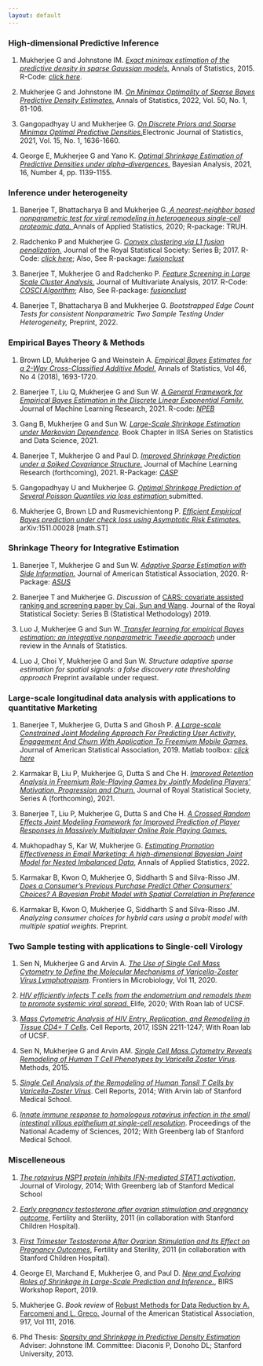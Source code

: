 ```yaml
---
layout: default
---
```


### High-dimensional Predictive Inference

1) Mukherjee G and Johnstone IM. <a href='https://arxiv.org/abs/1211.2071'><em>Exact minimax estimation of the predictive density in sparse Gaussian models.</em></a> Annals of Statistics, 2015. R-Code: <a href='https://gmukherjee.github.io/Software/2014-01-31-pde/'><em>click here</em></a>.


2) Mukherjee G and Johnstone IM. <a href='https://gmukherjee.github.io/pdfs/minimax-prde.pdf'><em>On Minimax Optimality of Sparse Bayes Predictive Density Estimates.</em></a> Annals of Statistics, 2022, Vol. 50, No. 1, 81-106.

3) Gangopadhyay U and Mukherjee G. <a href="https://gmukherjee.github.io/pdfs/EJS1818.pdf"><em>On Discrete Priors and Sparse Minimax Optimal Predictive Densities.</em></a>Electronic Journal of Statistics, 2021, Vol. 15, No. 1, 1636-1660.


4) George E, Mukherjee G and Yano K. <a href="https://gmukherjee.github.io/pdfs/BA1264.pdf"><em>Optimal Shrinkage Estimation of Predictive Densities under alpha–divergences.</em></a> Bayesian Analysis, 2021, 16, Number 4, pp. 1139-1155.

<!---  5) Mukherjee G. <em> Minimax Adaptive Predictive Density Estimation for Non-parametric Regression</em>, Preprint. --->


### Inference under heterogeneity

1) Banerjee T, Bhattacharya B and Mukherjee G.<a href='https://gmukherjee.github.io/pdfs/truh.pdf'> <em>A nearest-neighbor based nonparametric test for viral remodeling in heterogeneous single-cell proteomic data. </em></a> Annals of Applied Statistics, 2020; R-package: TRUH.

2) Radchenko P and Mukherjee G. <a href='https://arxiv.org/pdf/1412.0753.pdf'><em>Convex clustering via L1 fusion penalization.</em></a> Journal of the Royal Statistical Society: Series B; 2017. R-Code: <a href='https://www.dropbox.com/sh/udjapvtjonod1xy/AABkaqWzXkYpQ-oVAp1Pb6X9a?dl=0'><em>click here</em></a>; Also, See R-package: <a href='https://gmukherjee.github.io/Software/2017-09-19-fusionclust/'><em>fusionclust</em></a>

3) Banerjee T, Mukherjee G and Radchenko P. <a href='https://arxiv.org/pdf/1701.02857.pdf'><em>Feature Screening in Large Scale Cluster Analysis.</em></a> Journal of Multivariate Analysis, 2017. R-Code: <a href='https://gmukherjee.github.io/Software/2017-01-10-cosci/'><em>COSCI Algorithm</em></a>; Also, See R-package: <a href='https://gmukherjee.github.io/Software/2017-09-19-fusionclust/'><em>fusionclust</em></a>

4) Banerjee T, Bhattacharya B and Mukherjee G. <em>Bootstrapped Edge Count Tests for consistent Nonparametric Two Sample Testing Under Heterogeneity, </em> Preprint, 2022.

### Empirical Bayes Theory & Methods

1) Brown LD, Mukherjee G  and Weinstein  A. <a href='https://gmukherjee.github.io/pdfs/anova-2way.pdf'><em>Empirical Bayes Estimates for a 2-Way Cross-Classified Additive Model.</em></a> Annals of Statistics, Vol 46, No 4 (2018), 1693-1720.

2) Banerjee T, Liu Q, Mukherjee G and Sun W. <a href='https://gmukherjee.github.io/pdfs/jmlr-19-873.pdf'><em>A General Framework for Empirical Bayes Estimation in the Discrete Linear Exponential Family. </em></a> Journal of Machine Learning Research, 2021. R-code:  <a href='https://gmukherjee.github.io/Software/2019-10-10-npeb/'><em>NPEB</em></a>

3) Gang B, Mukherjee G and Sun W. <a href='https://arxiv.org/pdf/2003.01873.pdf'><em>Large-Scale Shrinkage Estimation under Markovian Dependence</em></a>. Book Chapter in IISA Series on Statistics and Data Science, 2021.


4) Banerjee T, Mukherjee G and Paul D. <a href='https://gmukherjee.github.io/pdfs/casp.pdf'> <em>Improved Shrinkage Prediction under a Spiked Covariance Structure.</em></a> Journal of Machine Learning Research (forthcoming), 2021. R-Package: <a href='https://github.com/trambakbanerjee/casp#casp'><em>CASP</em></a>

5) Gangopadhyay U and Mukherjee G. <a href=' '> <em> Optimal Shrinkage Prediction of Several Poisson Quantiles via loss estimation </em></a> submitted. 

6) Mukherjee G, Brown LD and  Rusmevichientong P. <a href='https://arxiv.org/pdf/1511.00028.pdf'><em>Efficient Empirical Bayes prediction under check loss using Asymptotic Risk Estimates.</em></a> arXiv:1511.00028 [math.ST]

### Shrinkage Theory for Integrative Estimation

1) Banerjee T, Mukherjee G and Sun W. <a href='https://gmukherjee.github.io/pdfs/asus.pdf'> <em>Adaptive Sparse Estimation with Side Information.</em></a> Journal of American Statistical Association, 2020. R-Package: <a href='https://cran.r-project.org/web/packages/asus/index.html'><em>ASUS</em></a>

2) Banerjee T and Mukherjee G. <em>Discussion </em> of <a href='https://www.rss.org.uk/Images/PDF/publications/2018/Cai-4-Dec-2018-1.pdf'>CARS: covariate assisted ranking and screening paper by Cai, Sun and Wang</a>. Journal of the Royal Statistical Society: Series B (Statistical Methodology) 2019.

3) Luo J, Mukherjee G and Sun W.<a href='https://gmukherjee.github.io/pdfs/nit.pdf'> <em>Transfer learning for  empirical Bayes estimation: an integrative nonparametric Tweedie approach</em></a> under review in the Annals of Statistics.

4) Luo J, Choi Y, Mukherjee G and Sun W. <em>Structure adaptive sparse estimation for spatial signals: a false discovery rate thresholding approach</em> Preprint available under request. 
   
### Large-scale longitudinal data analysis with applications to quantitative Marketing

1) Banerjee T, Mukherjee G, Dutta S and Ghosh P. <a href='https://gmukherjee.github.io/pdfs/cezij.pdf'><em>A Large-scale Constrained Joint Modeling Approach For Predicting User Activity, Engagement And Churn With Application To Freemium Mobile Games.</em></a> Journal of American Statistical Association, 2019. Matlab toolbox: <a href='https://gmukherjee.github.io/Software/2018-12-31-cezij/'><em>click here</em></a>

2) Karmakar B, Liu P, Mukherjee G, Dutta S and Che H. <a href='https://gmukherjee.github.io/pdfs/jrssa-2021.pdf'><em>Improved Retention Analysis in Freemium Role-Playing Games by Jointly Modeling Players’ Motivation, Progression and Churn.</em></a> Journal of Royal Statistical Society, Series A (forthcoming), 2021.

3) Banerjee T, Liu P, Mukherjee G, Dutta S and Che H. <a href='https://gmukherjee.github.io/pdfs/crejm.pdf'><em>A Crossed Random Effects Joint Modeling Framework for Improved Prediction of Player Responses in Massively Multiplayer Online Role Playing Games.</em></a>  

4) Mukhopadhay S, Kar W, Mukherjee G. <a href='https://gmukherjee.github.io/pdfs/emarketing.pdf'><em>Estimating Promotion Effectiveness in Email Marketing: A high-dimensional Bayesian Joint Model for Nested Imbalanced Data</em></a>, Annals of Applied Statistics, 2022.

5) Karmakar B, Kwon O, Mukherjee G, Siddharth S and Silva-Risso JM. <a href='https://gmukherjee.github.io/pdfs/sprobit.pdf '><em>Does a Consumer’s Previous Purchase Predict Other Consumers’ Choices? A Bayesian Probit Model with Spatial Correlation in Preference</em></a>

6) Karmakar B, Kwon O, Mukherjee G, Siddharth S and Silva-Risso JM. <em>Analyzing consumer choices for hybrid cars using a probit model with multiple spatial weights</em>. Preprint. 


### Two Sample testing with applications to Single-cell Virology

1) Sen N, Mukherjee G and Arvin A. <a href='https://doi.org/10.3389/fmicb.2020.01224'><em>The Use of Single Cell Mass Cytometry to Define the Molecular Mechanisms of Varicella-Zoster Virus Lymphotropism</em></a>. Frontiers in Microbiology, Vol 11, 2020.

2) <a href='https://elifesciences.org/articles/55487'><em>HIV efficiently infects T cells from the endometrium and remodels them to promote systemic viral spread. </em></a> Elife, 2020; With Roan lab of UCSF.

3) <a href='http://www.cell.com/cell-reports/pdf/S2211-1247(17)30935-X.pdf'><em>Mass Cytometric Analysis of HIV Entry, Replication, and Remodeling in Tissue CD4+ T Cells</em></a>. Cell Reports, 2017, ISSN 2211-1247; With Roan lab of UCSF.

4) Sen N, Mukherjee G and Arvin AM. <a href='https://pubmed.ncbi.nlm.nih.gov/26213183/'><em>Single Cell Mass Cytometry Reveals Remodeling of Human T Cell Phenotypes by Varicella Zoster Virus</em></a>. Methods, 2015.

5) <a href='http://www.sciencedirect.com/science/article/pii/S2211124714004938'><em>Single Cell Analysis of the Remodeling of Human Tonsil T Cells by Varicella-Zoster Virus</em></a>. Cell Reports, 2014; With Arvin lab of Stanford Medical School.

6) <a href='http://www.pnas.org/content/109/50/20667.abstract'><em>Innate immune response to homologous rotavirus infection in the small intestinal villous epithelium at single-cell resolution</em></a>. Proceedings of the National Academy of Sciences, 2012; With Greenberg lab of Stanford Medical School.

### Miscelleneous

1) <a href='https://journals.asm.org/doi/full/10.1128/JVI.01501-13'><em>The rotavirus NSP1 protein inhibits IFN-mediated STAT1 activation</em></a>, Journal of Virology, 2014; With Greenberg lab of Stanford Medical School   
   
2) <a href='https://www.fertstert.org/article/S0015-0282(11)02705-1/fulltext'><em>Early pregnancy testosterone after ovarian stimulation and pregnancy outcome</em></a>, Fertility and Sterility, 2011 (in collaboration with  Stanford Children Hospital). 
   
3) <a href='https://www.fertstert.org/article/S0015-0282(11)00105-1/abstract'><em> First Trimester Testosterone After Ovarian Stimulation and Its Effect on Pregnancy Outcomes</em></a>, Fertility and Sterility, 2011 (in collaboration with Stanford Children Hospital). 

4) George EI, Marchand E, Mukherjee G, and Paul D. <a href='https://gmukherjee.github.io/pdfs/report-19w5188.pdf'><em>New and Evolving Roles of Shrinkage in Large-Scale Prediction and Inference.</em></a>, BIRS Workshop Report, 2019.

5) Mukherjee G. <em>Book review</em> of <a href='https://www.taylorfrancis.com/books/9780429167966'>Robust Methods for Data Reduction by A. Farcomeni and L. Greco.</a> Journal of the American Statistical Association, 917, Vol 111, 2016.

6) Phd Thesis: <a href='https://gmukherjee.github.io/pdfs/thesis.pdf'><em>Sparsity and Shrinkage in Predictive Density Estimation</em></a> Adviser: Johnstone IM. Committee: Diaconis P, Donoho DL; Stanford University, 2013.

